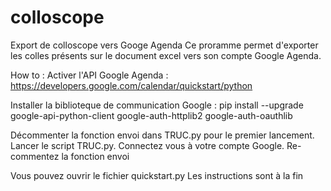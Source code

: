 # colloscope
Export de colloscope vers Googe Agenda
Ce proramme permet d'exporter les colles présents sur le document excel vers son compte Google Agenda.

How to :
Activer l'API Google Agenda :
https://developers.google.com/calendar/quickstart/python

Installer la biblioteque de communication Google :
pip install --upgrade google-api-python-client google-auth-httplib2 google-auth-oauthlib

Décommenter la fonction envoi dans TRUC.py pour le premier lancement.
Lancer le script TRUC.py.
Connectez vous à votre compte Google.
Re-commentez la fonction envoi

Vous pouvez ouvrir le fichier quickstart.py
Les instructions sont à la fin
